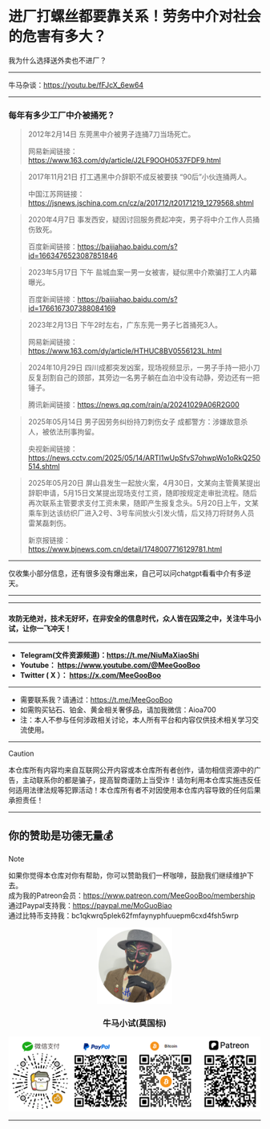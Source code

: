 # 进厂打螺丝都要靠关系！劳务中介对社会的危害有多大？

我为什么选择送外卖也不进厂？

****

牛马杂谈：https://youtu.be/fFJcX_6ew64

****

### 每年有多少工厂中介被捅死？

> 2012年2月14日 东莞黑中介被男子连捅7刀当场死亡。
>
> 网易新闻链接：https://www.163.com/dy/article/J2LF9OOH0537FDF9.html



> 2017年11月21日 打工遇黑中介辞职不成反被要挟 “90后”小伙连捅两人。
>
> 中国江苏网链接：https://jsnews.jschina.com.cn/cz/a/201712/t20171219_1279568.shtml



> 2020年4月7日  事发西安，疑因讨回服务费起冲突，男子将中介工作人员捅伤致死。
>
> 百度新闻链接：https://baijiahao.baidu.com/s?id=1663476523087851846



> 2023年5月17日 下午 盐城血案一男一女被害，疑似黑中介欺骗打工人内幕曝光。
>
> 百度新闻链接：https://baijiahao.baidu.com/s?id=1766167307388084169



> 2023年2月13日 下午2时左右，广东东莞一男子匕首捅死3人。
>
> 网易新闻链接：https://www.163.com/dy/article/HTHUC8BV0556123L.html



> 2024年10月29日  四川成都突发凶案，现场视频显示，一男子手持一把小刀反复刮割自己的颈部，其旁边一名男子躺在血泊中没有动静，旁边还有一把锤子。
>
> 腾讯新闻链接：https://news.qq.com/rain/a/20241029A06R2G00



> 2025年05月14日 男子因劳务纠纷持刀刺伤女子 成都警方：涉嫌故意杀人，被依法刑事拘留。
>
> 央视新闻链接：https://news.cctv.com/2025/05/14/ARTI1wUpSfvS7ohwpWo1oRkQ250514.shtml



> 2025年05月20日 屏山县发生一起放火案，4月30日，文某向主管黄某提出辞职申请，5月15日文某提出现场支付工资，随即按规定走审批流程。随后再次联系主管要求支付工资未果，随即产生报复念头。5月20日上午，文某乘车到达该纺织厂进入2号、3号车间放火引发火情，后又持刀将财务人员雷某磊刺伤。
>
> 新京报链接：https://www.bjnews.com.cn/detail/1748007716129781.html

****

仅收集小部分信息，还有很多没有爆出来，自己可以问chatgpt看看中介有多逆天。

****

















****

#### 攻防无绝对，技术无好坏，在非安全的信息时代，众人皆在囚笼之中，关注牛马小试，让你一飞冲天！

****

- **Telegram(文件资源频道)：https://t.me/NiuMaXiaoShi**
- **Youtube：  https://www.youtube.com/@MeeGooBoo**
- **Twitter ( X ）：  https://x.com/MeeGooBoo**

****
- 需要联系我？请通过：https://t.me/MeeGooBoo
- 如需购买钻石、铂金、黄金相关奢侈品，请加我微信：Aioa700
- 注：本人不参与任何涉政相关讨论，本人所有平台和内容仅供技术相关学习交流使用。
****

> [!CAUTION]
>
> 本仓库所有内容均来自互联网公开内容或本仓库所有者创作，请勿相信资源中的广告，主动联系你的都是骗子，提高智商谨防上当受诈！请勿利用本仓库实施违反任何适用法律法规等犯罪活动！本仓库所有者不对因使用本仓库内容导致的任何后果承担责任！

****

## 你的赞助是功德无量💰

> [!NOTE]
>
> 如果你觉得本仓库对你有帮助，你可以赞助我们一杯咖啡，鼓励我们继续维护下去。<br>
> 成为我的Patreon会员：https://www.patreon.com/MeeGooBoo/membership<br>
> 通过Paypal支持我：https://paypal.me/MoGuoBiao<br>
> 通过比特币支持我：bc1qkwrq5plek62fmfaynyphfuuepm6cxd4fsh5wrp



<p align="center" >
    <img src="https://raw.githubusercontent.com/MeeGooBoo/2025/refs/heads/main/static/imgs/logo.png" width="150">
    <h3 align="center">牛马小试(莫国标)</h3>
    <p align="center">
        <img src="https://raw.githubusercontent.com/MeeGooBoo/2025/refs/heads/main/static/imgs/pays.png">
    </p>
</p>

****
